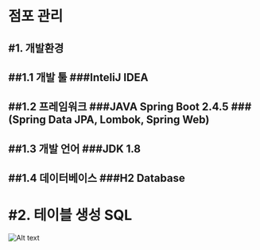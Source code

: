 점포 관리 
==========
#1. 개발환경
--------------
##1.1 개발 툴
###InteliJ IDEA 
---------------
##1.2 프레임워크
###JAVA Spring Boot 2.4.5
###(Spring Data JPA, Lombok, Spring Web)
---------------
##1.3 개발 언어
###JDK 1.8
---------------
##1.4 데이터베이스
###H2 Database
---------------
#2. 테이블 생성 SQL
===================
![Alt text](https://imgdb.in/iDGn.png)
